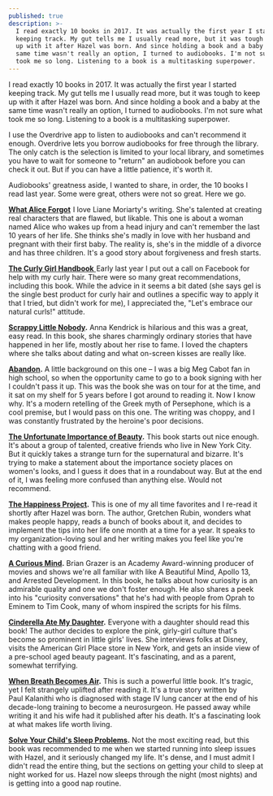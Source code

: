 ```yaml
---
published: true
description: >-
  I read exactly 10 books in 2017. It was actually the first year I started
  keeping track. My gut tells me I usually read more, but it was tough to keep
  up with it after Hazel was born. And since holding a book and a baby at the
  same time wasn't really an option, I turned to audiobooks. I'm not sure what
  took me so long. Listening to a book is a multitasking superpower.
---
```

I read exactly 10 books in 2017. It was actually the first year I started keeping track. My gut tells me I usually read more, but it was tough to keep up with it after Hazel was born. And since holding a book and a baby at the same time wasn't really an option, I turned to audiobooks. I'm not sure what took me so long. Listening to a book is a multitasking superpower.

I use the Overdrive app to listen to audiobooks and can't recommend it enough. Overdrive lets you borrow audiobooks for free through the library. The only catch is the selection is limited to your local library, and sometimes you have to wait for someone to "return" an audiobook before you can check it out. But if you can have a little patience, it's worth it.

Audiobooks' greatness aside, I wanted to share, in order, the 10 books I read last year. Some were great, others were not so great. Here we go.

<a target="_blank" href="https://www.amazon.com/gp/product/0425247449/ref=as_li_tl?ie=UTF8&camp=1789&creative=9325&creativeASIN=0425247449&linkCode=as2&tag=redletterda04-20&linkId=bb866a150f8f4b96e9de8dfab501de5a">**What Alice Forgot**</a><img src="//ir-na.amazon-adsystem.com/e/ir?t=redletterda04-20&l=am2&o=1&a=0425247449" width="1" height="1" border="0" alt="" style="border:none !important; margin:0px !important;" /> I love Liane Moriarty's writing. She's talented at creating real characters that are flawed, but likable. This one is about a woman named Alice who wakes up from a head injury and can't remember the last 10 years of her life. She thinks she's madly in love with her husband and pregnant with their first baby. The reality is, she's in the middle of a divorce and has three children. It's a good story about forgiveness and fresh starts.

<a target="_blank" href="https://www.amazon.com/gp/product/B01FODC4W4/ref=as_li_tl?ie=UTF8&camp=1789&creative=9325&creativeASIN=B01FODC4W4&linkCode=as2&tag=redletterda04-20&linkId=8e8986abf56d3de5f266fec688ffe288"> **The Curly Girl Handbook** </a><img src="//ir-na.amazon-adsystem.com/e/ir?t=redletterda04-20&l=am2&o=1&a=B01FODC4W4" width="1" height="1" border="0" alt="" style="border:none !important; margin:0px !important;" />Early last year I put out a call on Facebook for help with my curly hair. There were so many great recommendations, including this book. While the advice in it seems a bit dated (she says gel is the single best product for curly hair and outlines a specific way to apply it that I tried, but didn't work for me), I appreciated the, "Let's embrace our natural curls!" attitude.

**[Scrappy Little Nobody](https://www.amazon.com/Scrappy-Little-Nobody-Anna-Kendrick/dp/150111722X/ref=sr_1_1?s=books&ie=UTF8&qid=1517553082&sr=1-1&keywords=scrappy+little+nobody).** Anna Kendrick is hilarious and this was a great, easy read. In this book, she shares charmingly ordinary stories that have happened in her life, mostly about her rise to fame. I loved the chapters where she talks about dating and what on-screen kisses are really like. 

**[Abandon](https://www.amazon.com/Abandon-Meg-Cabot/dp/0545284104/ref=sr_1_1?s=books&ie=UTF8&qid=1517553059&sr=1-1&keywords=abandon+meg+cabot).** A little background on this one – I was a big Meg Cabot fan in high school, so when the opportunity came to go to a book signing with her I couldn't pass it up. This was the book she was on tour for at the time, and it sat on my shelf for 5 years before I got around to reading it. Now I know why. It's a modern retelling of the Greek myth of Persephone, which is a cool premise, but I would pass on this one. The writing was choppy, and I was constantly frustrated by the heroine's poor decisions. 

**[The Unfortunate Importance of Beauty](https://www.amazon.com/Unfortunate-Importance-Beauty-Novel/dp/0393352307/ref=sr_1_1?s=books&ie=UTF8&qid=1517553179&sr=1-1&keywords=the+unfortunate+importance+of+beauty).** This book starts out nice enough. It's about a group of talented, creative friends who live in New York City. But it quickly takes a strange turn for the supernatural and bizarre. It's trying to make a statement about the importance society places on women's looks, and I guess it does that in a roundabout way. But at the end of it, I was feeling more confused than anything else. Would not recommend.

**[The Happiness Project](https://www.amazon.com/Happiness-Project-Revised-Aristotle-Generally/dp/0062414852/ref=sr_1_1?s=books&ie=UTF8&qid=1517553210&sr=1-1&keywords=the+happiness+project).** This is one of my all time favorites and I re-read it shortly after Hazel was born. The author, Gretchen Rubin, wonders what makes people happy, reads a bunch of books about it, and decides to implement the tips into her life one month at a time for a year. It speaks to my organization-loving soul and her writing makes you feel like you're chatting with a good friend. 

**[A Curious Mind](https://www.amazon.com/Curious-Mind-Secret-Bigger-Life/dp/1476730776).** Brian Grazer is an Academy Award-winning producer of movies and shows we're all familiar with like A Beautiful Mind, Apollo 13, and Arrested Development. In this book, he talks about how curiosity is an admirable quality and one we don't foster enough. He also shares a peek into his "curiosity conversations" that he's had with people from Oprah to Eminem to Tim Cook, many of whom inspired the scripts for his films.

**[Cinderella Ate My Daughter](https://www.amazon.com/Cinderella-Ate-Daughter-Dispatches-Girlie-Girl/dp/0061711535/ref=sr_1_1?s=books&ie=UTF8&qid=1517553261&sr=1-1&keywords=cinderella+ate+my+daughter).** Everyone with a daughter should read this book! The author decides to explore the pink, girly-girl culture that's become so prominent in little girls' lives. She interviews folks at Disney, visits the American Girl Place store in New York, and gets an inside view of a pre-school aged beauty pageant. It's fascinating, and as a parent, somewhat terrifying.

**[When Breath Becomes Air](https://www.amazon.com/When-Breath-Becomes-Paul-Kalanithi/dp/081298840X).** This is such a powerful little book. It's tragic, yet I felt strangely uplifted after reading it. It's a true story written by Paul Kalanithi who is diagnosed with stage IV lung cancer at the end of his decade-long training to become a neurosurgeon. He passed away while writing it and his wife had it published after his death. It's a fascinating look at what makes life worth living.

**[Solve Your Child's Sleep Problems](https://www.amazon.com/Solve-Your-Childs-Sleep-Problems/dp/0743201639/ref=sr_1_1?s=books&ie=UTF8&qid=1517553305&sr=1-1&keywords=solve+your+child%27s+sleep+problems).** Not the most exciting read, but this book was recommended to me when we started running into sleep issues with Hazel, and it seriously changed my life. It's dense, and I must admit I didn't read the entire thing, but the sections on getting your child to sleep at night worked for us. Hazel now sleeps through the night (most nights) and is getting into a good nap routine.
